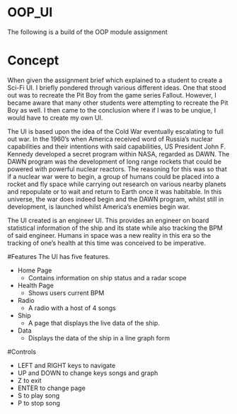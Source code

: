 # OOP_UI
The following is a build of the OOP module assignment

# Concept
When given the assignment brief which explained to a student to create a Sci-Fi UI. I briefly pondered through various different ideas. One that stood out was to recreate the Pit Boy from the game series Fallout. However, I became aware that many other students were attempting to recreate the Pit Boy as well. I then came to the conclusion where if I was to be unqiue, I would have to create my own UI. 

The UI is based upon the idea of the Cold War eventually escalating to full out war. In the 1960’s when America received word of Russia’s nuclear capabilities and their intentions with said capabilities, US President John F. Kennedy developed a secret program within NASA, regarded as DAWN. The DAWN program was the development of long range rockets that could be powered with powerful nuclear reactors. The reasoning for this was so that if a nuclear war were to begin, a group of humans could be placed into a rocket and fly space while carrying out research on various nearby planets and repopulate or to wait and return to Earth once it was habitable. In this universe, the war does indeed begin and the DAWN program, whilst still in development, is launched whilst America’s enemies begin war. 

The UI created is an engineer UI. This provides an engineer on board statistical information of the ship and its state while also tracking the BPM of said engineer. Humans in space was a new reality in this era so the tracking of one’s health at this time was conceived to be imperative.  

#Features
The UI has five features.

* Home Page
  * Contains information on ship status and a radar scope
* Health Page
  * Shows users current BPM
* Radio
  * A radio with a host of 4 songs
* Ship
  * A page that displays the live data of the ship. 
* Data
  * Displays the data of the ship in a line graph form

#Controls

* LEFT and RIGHT keys to navigate
* UP and DOWN to change keys songs and graph
* Z to exit
* ENTER to change page
* S to play song
* P to stop song
